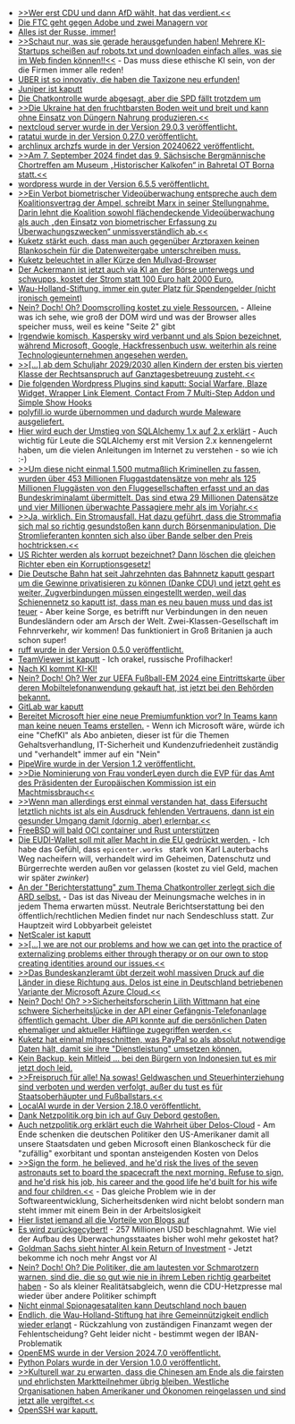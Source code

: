 * [>>Wer erst CDU und dann AfD wählt, hat das verdient.<<](https://blog.fefe.de/?ts=98886e5e)
* [Die FTC geht gegen Adobe und zwei Managern vor](https://blog.fefe.de/?ts=98867069)
* [Alles ist der Russe, immer!](https://blog.fefe.de/?ts=988647d0)
* [>>Schaut nur, was sie gerade herausgefunden haben! Mehrere KI-Startups scheißen auf robots.txt und downloaden einfach alles, was sie im Web finden können!!<<](https://blog.fefe.de/?ts=9886d805) - Das muss diese ethische KI sein, von der die Firmen immer alle reden!
* [UBER ist so innovativ, die haben die Taxizone neu erfunden!](https://blog.fefe.de/?ts=9886d091)
* [Juniper ist kaputt](https://blog.fefe.de/?ts=9887fbc1)
* [Die Chatkontrolle wurde abgesagt, aber die SPD fällt trotzdem um](https://blog.fefe.de/?ts=988788bd)
* [>>Die Ukraine hat den fruchtbarsten Boden weit und breit und kann ohne Einsatz von Düngern Nahrung produzieren.<<](https://blog.fefe.de/?ts=98846fd0)
* [nextcloud server wurde in der Version 29.0.3 veröffentlicht.](https://github.com/nextcloud/server/releases/tag/v29.0.3)
* [ratatui wurde in der Version 0.27.0 veröffentlicht.](https://github.com/ratatui-org/ratatui/releases/tag/v0.27.0)
* [archlinux archzfs wurde in der Version 20240622 veröffentlicht.](https://github.com/stevleibelt/arch-linux-live-cd-iso-with-zfs/releases/tag/20240622)
* [>>Am 7. September 2024 findet das 9. Sächsische Bergmännische Chortreffen am Museum „Historischer Kalkofen“ in Bahretal OT Borna statt.<<](https://knappenverein.de/bergmaennisches-chortreffen-des-slv-in-bahretal/)
* [wordpress wurde in der Version 6.5.5 veröffentlicht.](https://wordpress.org/news/2024/06/wordpress-6-5-5/)
* [>>Ein Verbot biometrischer Videoüberwachung entspreche auch dem Koalitionsvertrag der Ampel, schreibt Marx in seiner Stellungnahme. Darin lehnt die Koalition sowohl flächendeckende Videoüberwachung als auch „den Einsatz von biometrischer Erfassung zu Überwachungszwecken“ unmissverständlich ab.<<](https://netzpolitik.org/2024/anhoerung-im-bundestag-sachverstaendige-fordern-umfassendes-verbot-biometrischer-videoueberwachung/)
* [Kuketz stärkt euch, dass man auch gegenüber Arztpraxen keinen Blankoschein für die Datenweitergabe unterschreiben muss.](https://www.kuketz-blog.de/verweigert-spass-mit-der-einwilligungserklaerung-in-der-arztpraxis/)
* [Kuketz beleuchtet in aller Kürze den Mullvad-Browser](https://www.kuketz-blog.de/mullvad-browser-sichere-und-datenschutzfreundliche-browser-teil-4/)
* [Der Ackermann ist jetzt auch via KI an der Börse unterwegs und schwupps, kostet der Strom statt 100 Euro halt 2000 Euro.](https://blog.fefe.de/?ts=98852558)
* [Wau-Holland-Stiftung, immer ein guter Platz für Spendengelder (nicht ironisch gemeint)](https://blog.fefe.de/?ts=98852324)
* [Nein? Doch! Oh? Doomscrolling kostet zu viele Ressourcen.](https://blog.fefe.de/?ts=9885ed1e) - Alleine was ich sehe, wie groß der DOM wird und was der Browser alles speicher muss, weil es keine "Seite 2" gibt
* [Irgendwie komisch, Kaspersky wird verbannt und als Spion bezeichnet, während Microsoft, Google, Hackfressenbuch usw. weiterhin als reine Technologieunternehmen angesehen werden.](https://www.schneier.com/blog/archives/2024/06/the-us-is-banning-kaspersky.html)
* [>>[...] ab dem Schuljahr 2029/2030 allen Kindern der ersten bis vierten Klasse der Rechtsanspruch auf Ganztagesbetreuung zusteht.<<](https://www.bildung.sachsen.de/blog/index.php/2024/06/26/rechtsanspruch-auf-ganztagesbetreuung/)
* [Die folgenden Wordpress Plugins sind kaputt: Social Warfare, Blaze Widget, Wrapper Link Element, Contact From 7 Multi-Step Addon und Simple Show Hooks](https://www.bleepingcomputer.com/news/security/plugins-on-wordpressorg-backdoored-in-supply-chain-attack/)
* [polyfill.io wurde übernommen und dadurch wurde Maleware ausgeliefert.](https://www.bleepingcomputer.com/news/security/polyfillio-javascript-supply-chain-attack-impacts-over-100k-sites/)
* [Hier wird euch der Umstieg von SQLAlchemy 1.x auf 2.x erklärt](https://improveandrepeat.com/2024/06/python-friday-232-update-sqlalchemy-to-version-2-x/) - Auch wichtig für Leute die SQLAlchemy erst mit Version 2.x kennengelernt haben, um die vielen Anleitungen im Internet zu verstehen - so wie ich :-)
* [>>Um diese nicht einmal 1.500 mutmaßlich Kriminellen zu fassen, wurden über 453 Millionen Fluggastdatensätze von mehr als 125 Millionen Fluggästen von den Fluggesellschaften erfasst und an das Bundeskriminalamt übermittelt. Das sind etwa 29 Millionen Datensätze und vier Millionen überwachte Passagiere mehr als im Vorjahr.<<](https://netzpolitik.org/2024/reisekontrollen-weiterer-anstieg-bei-der-fluggastdatenspeicherung/)
* [>>Ja, wirklich. Ein Stromausfall. Hat dazu geführt, dass die Strommafia sich mal so richtig gesundstoßen kann durch Börsenmanipulation. Die Stromlieferanten konnten sich also über Bande selber den Preis hochtricksen.<<](https://blog.fefe.de/?ts=9883a846)
* [US Richter werden als korrupt bezeichnet? Dann löschen die gleichen Richter eben ein Korruptionsgesetz!](https://blog.fefe.de/?ts=98825d67)
* [Die Deutsche Bahn hat seit Jahrzehnten das Bahnnetz kaputt gespart um die Gewinne privatisieren zu können (Danke CDU) und jetzt geht es weiter, Zugverbindungen müssen eingestellt werden, weil das Schienennetz so kaputt ist, dass man es neu bauen muss und das ist teuer](https://blog.fefe.de/?ts=98825b44) - Aber keine Sorge, es betrifft nur Verbindungen in den neuen Bundesländern oder am Arsch der Welt. Zwei-Klassen-Gesellschaft im Fehnrverkehr, wir kommen! Das funktioniert in Groß Britanien ja auch schon super!
* [ruff wurde in der Version 0.5.0 veröffentlicht.](https://github.com/astral-sh/ruff/releases/tag/0.5.0)
* [TeamViewer ist kaputt](https://blog.fefe.de/?ts=98830ee2) - Ich orakel, russische Profilhacker!
* [Nach KI kommt KI-KI!](https://blog.fefe.de/?ts=98830b69)
* [Nein? Doch! Oh? Wer zur UEFA Fußball-EM 2024 eine Eintrittskarte über deren Mobiltelefonanwendung gekauft hat, ist jetzt bei den Behörden bekannt.](https://blog.fefe.de/?ts=988307b5)
* [GitLab war kaputt](https://www.bleepingcomputer.com/news/security/critical-gitlab-bug-lets-attackers-run-pipelines-as-any-user/)
* [Bereitet Microsoft hier eine neue Premiumfunktion vor? In Teams kann man keine neuen Teams erstellen.](https://www.borncity.com/blog/2024/06/27/neuer-teams-client-keine-neuen-teams-mehr-erstellbar/) - Wenn ich Microsoft wäre, würde ich eine "ChefKI" als Abo anbieten, dieser ist für die Themen Gehaltsverhandlung, IT-Sicherheit und Kundenzufriedenheit zuständig und "verhandelt" immer auf ein "Nein"
* [PipeWire wurde in der Version 1.2 veröffentlicht.](https://www.phoronix.com/news/PipeWire-1.2-Released)
* [>>Die Nominierung von Frau vonderLeyen durch die EVP für das Amt des Präsidenten der Europäischen Kommission ist ein Machtmissbrauch<<](https://martinsonneborn.de/pfizer-gate-vonderleyens-pony-ist-tot-immer-noch/)
* [>>Wenn man aller­dings erst ein­mal ver­stan­den hat, dass Eifer­sucht letzt­lich nichts ist als ein Aus­druck feh­len­den Ver­trau­ens, dann ist ein gesun­der Umgang damit (dor­nig, aber) erlern­bar.<<](https://tuxproject.de/blog/2024/06/liegengebliebenes-vom-28-juni-2024/)
* [FreeBSD will bald OCI container und Rust unterstützen](https://lwn.net/Articles/979935/)
* [Die EUDI-Wallet soll mit aller Macht in die EU gedrückt werden.](https://netzpolitik.org/2024/eudi-wallet-eine-brieftasche-voller-schlupfloecher/) - Ich habe das Gefühl, dass `epicenter.works ` stark von Karl Lauterbachs Weg nacheifern will, verhandelt wird im Geheimen, Datenschutz und Bürgerrechte werden außen vor gelassen (kostet zu viel Geld, machen wir später *zwinker*)
* [An der "Berichterstattung" zum Thema Chatkontroller zerlegt sich die ARD selbst.](https://www.kuketz-blog.de/tagesschaukommentar-zur-chatkontrolle-empoerte-ahnungslosigkeit/) - Das ist das Niveau der Meinungsmache welches in in jedem Thema erwarten müsst. Neutrale Berichtserstattung bei den öffentlich/rechtlichen Medien findet nur nach Sendeschluss statt. Zur Hauptzeit wird Lobbyarbeit geleistet
* [NetScaler ist kaputt](https://www.borncity.com/blog/2024/06/27/bug-in-netscaler-14-1-21-57-und-14-1-25-53/)
* [>>[...] we are not our problems and how we can get into the practice of externalizing problems either through therapy or on our own to stop creating identities around our issues.<<](https://www.restoryatherapy.com/post/you-are-not-your-problems)
* [>>Das Bundeskanzleramt übt derzeit wohl massiven Druck auf die Länder in diese Richtung aus. Delos ist eine in Deutschland betriebenen Variante der Microsoft Azure Cloud.<<](https://www.borncity.com/blog/2024/06/27/it-planungsrat-delos-cloud-vertrge-sollen-heute-geschlossen-werden/)
* [Nein? Doch! Oh? >>Sicherheitsforscherin Lilith Wittmann hat eine schwere Sicherheitslücke in der API einer Gefängnis-Telefonanlage öffentlich gemacht. Über die API konnte auf die persönlichen Daten ehemaliger und aktueller Häftlinge zugegriffen werden.<<](https://www.borncity.com/blog/2024/06/27/sicherheitslcke-in-gefngnis-telefonanlage-legt-sensible-daten-offen/)
* [Kuketz hat einmal mitgeschnitten, was PayPal so als absolut notwendige Daten hält, damit sie ihre "Dienstleistung" umsetzen können.](https://www.kuketz-blog.de/android-diese-metadaten-werden-permanent-von-paypal-gesammelt/)
* [Kein Backup, kein Mitleid ... bei den Bürgern von Indonesien tut es mir jetzt doch leid.](https://blog.fefe.de/?ts=987ed404)
* [>>Freispruch für alle! Na sowas! Geldwaschen und Steuerhinterziehung sind verboten und werden verfolgt, außer du tust es für Staatsoberhäupter und Fußballstars.<<](https://blog.fefe.de/?ts=98813f6d)
* [LocalAI wurde in der Version 2.18.0 veröffentlicht.](https://github.com/mudler/LocalAI/releases/tag/v2.18.0)
* [Dank Netzpolitik.org bin ich auf Guy Debord gestoßen.](https://netzpolitik.org/2024/soziale-medien-die-renaissance-des-handwerks/)
* [Auch netzpolitik.org erklärt euch die Wahrheit über Delos-Cloud](https://netzpolitik.org/2024/delos-cloud-mit-microsoft-in-die-digitale-abhaengigkeit/) - Am Ende schenken die deutschen Politiker den US-Amerikaner damit all unsere Staatsdaten und geben Microsoft einen Blankoscheck für die "zufällig" exorbitant und spontan ansteigenden Kosten von Delos
* [>>Sign the form, he believed, and he'd risk the lives of the seven astronauts set to board the spacecraft the next morning. Refuse to sign, and he'd risk his job, his career and the good life he'd built for his wife and four children.<<](https://www.npr.org/2021/03/07/974534021/remembering-allan-mcdonald-he-refused-to-approve-challenger-launch-exposed-cover) - Das gleiche Problem wie in der Softwareentwicklung, Sicherheitsdenken wird nicht belobt sondern man steht immer mit einem Bein in der Arbeitslosigkeit
* [Hier listet jemand all die Vorteile von Blogs auf](https://danilafe.com/blog/blog_microfeatures/)
* [Es wird zurückgecybert!](https://blog.fefe.de/?ts=987fb3fc) - 257 Millionen USD beschlagnahmt. Wie viel der Aufbau des Überwachungsstaates bisher wohl mehr gekostet hat?
* [Goldman Sachs sieht hinter AI kein Return of Investment](https://blog.fefe.de/?ts=987faf79) - Jetzt bekomme ich noch mehr Angst vor AI
* [Nein? Doch! Oh? Die Politiker, die am lautesten vor Schmarotzern warnen, sind die, die so gut wie nie in ihrem Leben richtig gearbeitet haben](https://blog.fefe.de/?ts=987f9d57) - So als kleiner Realitätsabgleich, wenn die CDU-Hetzpresse mal wieder über andere Politiker schimpft
* [Nicht einmal Spionagesataliten kann Deutschland noch bauen](https://blog.fefe.de/?ts=987f897b)
* [Endlich, die Wau-Holland-Stiftung hat ihre Gemeinnützigkeit endlich wieder erlangt](https://blog.fefe.de/?ts=987e6036) - Rückzahlung von zuständigen Finanzamt wegen der Fehlentscheidung? Geht leider nicht - bestimmt wegen der IBAN-Problematik
* [OpenEMS wurde in der Version 2024.7.0 veröffentlicht.](https://github.com/OpenEMS/openems/releases/tag/2024.7.0)
* [Python Polars wurde in der Version 1.0.0 veröffentlicht.](https://github.com/pola-rs/polars/releases/tag/py-1.0.0)
* [>>Kulturell war zu erwarten, dass die Chinesen am Ende als die fairsten und ehrlichsten Marktteilnehmer übrig bleiben. Westliche Organisationen haben Amerikaner und Ökonomen reingelassen und sind jetzt alle vergiftet.<<](https://blog.fefe.de/?ts=987c6f67)
* [OpenSSH war kaputt.](https://blog.fefe.de/?ts=987c668f)
